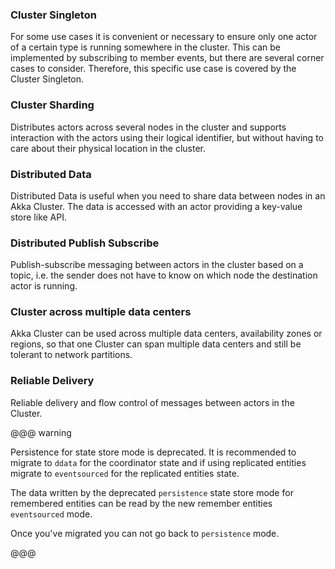 <!--- #cluster-singleton --->
### Cluster Singleton

For some use cases it is convenient or necessary to ensure only one 
actor of a certain type is running somewhere in the cluster.
This can be implemented by subscribing to member events, but there are several corner
cases to consider. Therefore, this specific use case is covered by the Cluster Singleton.

<!--- #cluster-singleton --->

<!--- #cluster-sharding --->
### Cluster Sharding

Distributes actors across several nodes in the cluster and supports interaction
with the actors using their logical identifier, but without having to care about
their physical location in the cluster.

<!--- #cluster-sharding --->

<!--- #cluster-ddata --->
### Distributed Data

Distributed Data is useful when you need to share data between nodes in an
Akka Cluster. The data is accessed with an actor providing a key-value store like API.

<!--- #cluster-ddata --->
 
<!--- #cluster-pubsub --->
### Distributed Publish Subscribe

Publish-subscribe messaging between actors in the cluster based on a topic, 
i.e. the sender does not have to know on which node the destination actor is running.

<!--- #cluster-pubsub --->

<!--- #cluster-multidc --->
### Cluster across multiple data centers

Akka Cluster can be used across multiple data centers, availability zones or regions,
so that one Cluster can span multiple data centers and still be tolerant to network partitions.

<!--- #cluster-multidc --->

<!--- #reliable-delivery --->
### Reliable Delivery

Reliable delivery and flow control of messages between actors in the Cluster.

<!--- #reliable-delivery --->

<!--- #sharding-persistence-mode-deprecated --->
@@@ warning

Persistence for state store mode is deprecated. It is recommended to migrate to `ddata` for the coordinator state and if using replicated entities
migrate to `eventsourced` for the replicated entities state.

The data written by the deprecated `persistence` state store mode for remembered entities can be read by the new remember entities `eventsourced` mode.

Once you've migrated you can not go back to `persistence` mode.

@@@
<!--- #sharding-persistence-mode-deprecated --->

